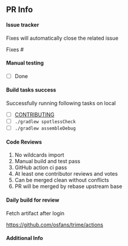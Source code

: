 ## PR Info
#### Issue tracker
Fixes will automatically close the related issue

Fixes #

#### Manual testing
- [ ] Done

#### Build tasks success
Successfully running following tasks on local
- [ ] [CONTRIBUTING](CONTRIBUTING.md)
- [ ] `./gradlew spotlessCheck`
- [ ] `./gradlew assembleDebug`

#### Code Reviews
1. No wildcards import
2. Manual build and test pass
3. GitHub action ci pass
4. At least one contributor reviews and votes
5. Can be merged clean without conflicts
6. PR will be merged by rebase upstream base

#### Daily build for review
Fetch artifact after login

https://github.com/osfans/trime/actions

#### Additional Info
